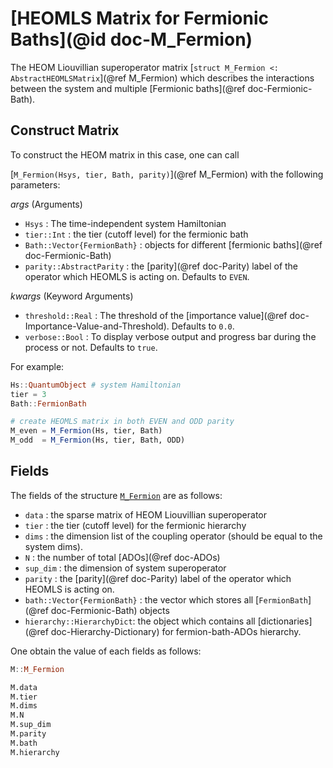 # [HEOMLS Matrix for Fermionic Baths](@id doc-M_Fermion)
The HEOM Liouvillian superoperator matrix [`struct M_Fermion <: AbstractHEOMLSMatrix`](@ref M_Fermion) which describes the interactions between the system and multiple [Fermionic baths](@ref doc-Fermionic-Bath).

## Construct Matrix
To construct the HEOM matrix in this case, one can call 

[`M_Fermion(Hsys, tier, Bath, parity)`](@ref M_Fermion) with the following parameters:

*args* (Arguments)
 - `Hsys` : The time-independent system Hamiltonian
 - `tier::Int` : the tier (cutoff level) for the fermionic bath
 - `Bath::Vector{FermionBath}` : objects for different [fermionic baths](@ref doc-Fermionic-Bath)
 - `parity::AbstractParity` : the [parity](@ref doc-Parity) label of the operator which HEOMLS is acting on. Defaults to `EVEN`.

*kwargs* (Keyword Arguments)
 - `threshold::Real` : The threshold of the [importance value](@ref doc-Importance-Value-and-Threshold). Defaults to `0.0`.
 - `verbose::Bool` : To display verbose output and progress bar during the process or not. Defaults to `true`.

For example:
```julia
Hs::QuantumObject # system Hamiltonian
tier = 3
Bath::FermionBath

# create HEOMLS matrix in both EVEN and ODD parity
M_even = M_Fermion(Hs, tier, Bath) 
M_odd  = M_Fermion(Hs, tier, Bath, ODD) 
```

## Fields
The fields of the structure [`M_Fermion`](@ref) are as follows:
 - `data` : the sparse matrix of HEOM Liouvillian superoperator
 - `tier` : the tier (cutoff level) for the fermionic hierarchy
 - `dims` : the dimension list of the coupling operator (should be equal to the system dims).
 - `N` : the number of total [ADOs](@ref doc-ADOs)
 - `sup_dim` : the dimension of system superoperator
 - `parity` : the [parity](@ref doc-Parity) label of the operator which HEOMLS is acting on.
 - `bath::Vector{FermionBath}` : the vector which stores all [`FermionBath`](@ref doc-Fermionic-Bath) objects
 - `hierarchy::HierarchyDict`: the object which contains all [dictionaries](@ref doc-Hierarchy-Dictionary) for fermion-bath-ADOs hierarchy.

One obtain the value of each fields as follows:
```julia
M::M_Fermion

M.data
M.tier
M.dims
M.N
M.sup_dim
M.parity
M.bath
M.hierarchy
```